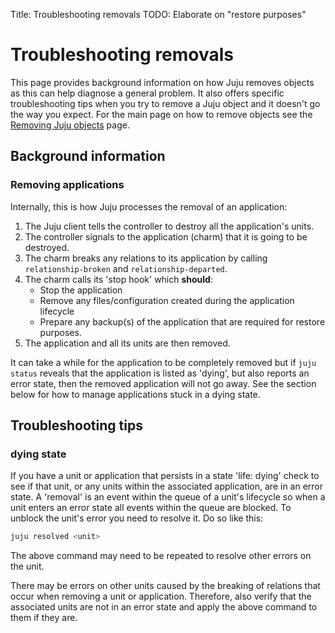 Title: Troubleshooting removals
TODO:  Elaborate on "restore purposes"

# Troubleshooting removals

This page provides background information on how Juju removes objects as this
can help diagnose a general problem. It also offers specific troubleshooting
tips when you try to remove a Juju object and it doesn't go the way you expect.
For the main page on how to remove objects see the
[Removing Juju objects][charms-destroy] page.

## Background information 

### Removing applications

Internally, this is how Juju processes the removal of an application:

 1. The Juju client tells the controller to destroy all the application's
    units.
 1. The controller signals to the application (charm) that it is going to be
    destroyed.
 1. The charm breaks any relations to its application by calling 
    `relationship-broken` and `relationship-departed`.
 1. The charm calls its 'stop hook' which **should**:
     - Stop the application
     - Remove any files/configuration created during the application lifecycle
     - Prepare any backup(s) of the application that are required for restore 
       purposes.
 1. The application and all its units are then removed.

It can take a while for the application to be completely removed but if
`juju status` reveals that the application is listed as 'dying', but also
reports an error state, then the removed application will not go away. See the
section below for how to manage applications stuck in a dying state.

## Troubleshooting tips

### dying state

If you have a unit or application that persists in a state 'life: dying' check
to see if that unit, or any units within the associated application, are in an
error state. A 'removal' is an event within the queue of a unit's lifecycle so
when a unit enters an error state all events within the queue are blocked. To
unblock the unit's error you need to resolve it. Do so like this:

```bash
juju resolved <unit>
```

The above command may need to be repeated to resolve other errors on the unit.

There may be errors on other units caused by the breaking of relations that
occur when removing a unit or application. Therefore, also verify that the
associated units are not in an error state and apply the above command to them
if they are.


<!-- LINKS -->

[charms-destroy]: ./charms-destroy.html
